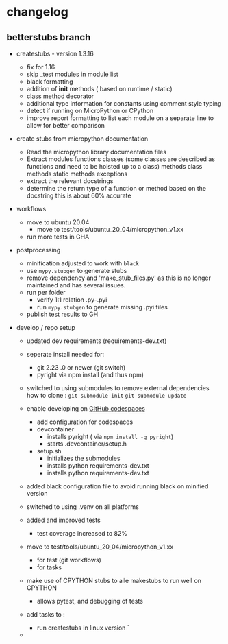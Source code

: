 
# changelog 
## betterstubs branch
- createstubs  - version 1.3.16
    - fix for 1.16 
    - skip _test modules in module list
    - black formatting 
    - addition of __init__ methods ( based on runtime / static)
    - class method decorator 
    - additional type information for constants using comment style typing
    - detect if running on MicroPython or CPython
    - improve report formatting to list each module on a separate line to allow for better comparison

- create stubs from micropython documentation
    - Read the micropython library documentation files 
    - Extract 
        modules
            functions
            classes  (some classes are described as functions and need to be hoisted up to a class)
                methods
                class methods
                static methods
            exceptions
    - extract the relevant docstrings
    - determine the return type of a function or method based on the docstring 
        this is about 60% accurate 


- workflows
    - move to ubuntu 20.04 
        - move to test/tools/ubuntu_20_04/micropython_v1.xx
    - run more tests in GHA 

- postprocessing 
    - minification adjusted to work with `black`
    - use `mypy.stubgen` to generate stubs 
    - remove dependency and 'make_stub_files.py' as this is no longer maintained and has several issues.
    - run per folder 
        - verify 1:1 relation .py-.pyi
        - run `mypy.stubgen` to generate missing .pyi files
    - publish test results to GH



- develop / repo setup
    - updated dev requirements (requirements-dev.txt)
    - seperate install needed for:
        - git 2.23 .0 or newer (git switch)
        - pyright via npm install (and thus npm)
    - switched to using submodules to remove  external dependencies
        how to clone : 
        `git submodule init`
        `git submodule update`
    - enable developing on [GitHub codespaces](https://github.com/codespaces)
        - add configuration for codespaces 
        - devcontainer
            - installs pyright ( via `npm install -g pyright`)
            - starts .devcontainer/setup.h
        - setup.sh 
            - initializes the submodules 
            - installs python requirements-dev.txt 
            - installs python requirements-dev.txt 

    - added black configuration file to avoid running black on minified version
    - switched to using .venv on all platforms
    - added and improved tests
        - test coverage increased to 82%
    - move to test/tools/ubuntu_20_04/micropython_v1.xx
        - for test (git workflows)
        - for tasks 
    - make use of CPYTHON stubs to alle makestubs to run well on CPYTHON
        - allows pytest, and debugging of tests
    - add tasks to :
        - run createstubs in linux version
`
    - 


